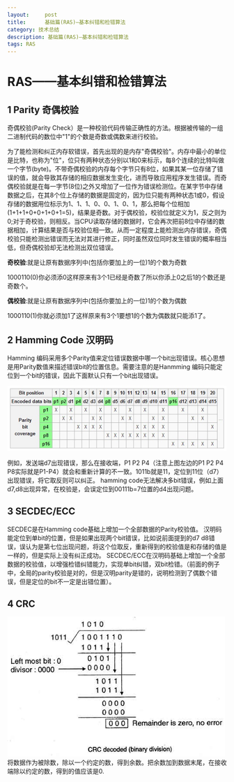 ```yaml
---
layout:     post
title:      基础篇(RAS)—基本纠错和检错算法
category: 技术总结
description: 基础篇(RAS)—基本纠错和检错算法
tags: RAS
---
```


# RAS——基本纠错和检错算法

## 1 Parity 奇偶校验
奇偶校验(Parity Check）是一种校验代码传输正确性的方法。根据被传输的一组二进制代码的数位中"1"的个数是奇数或偶数来进行校验。

为了能检测和纠正内存软错误，首先出现的是内存"奇偶校验"。内存中最小的单位是比特，也称为"位"，位只有两种状态分别以1和0来标示，每8个连续的比特叫做一个字节(byte)。不带奇偶校验的内存每个字节只有8位，如果其某一位存储了错误的值，就会导致其存储的相应数据发生变化，进而导致应用程序发生错误。而奇偶校验就是在每一字节(8位)之外又增加了一位作为错误检测位。在某字节中存储数据之后，在其8个位上存储的数据是固定的，因为位只能有两种状态1或0，假设存储的数据用位标示为1、1、1、0、0、1、0、1，那么把每个位相加(1+1+1+0+0+1+0+1=5)，结果是奇数。对于偶校验，校验位就定义为1，反之则为0;对于奇校验，则相反。当CPU读取存储的数据时，它会再次把前8位中存储的数据相加，计算结果是否与校验位相一致。从而一定程度上能检测出内存错误，奇偶校验只能检测出错误而无法对其进行修正，同时虽然双位同时发生错误的概率相当低，但奇偶校验却无法检测出双位错误。

**奇校验**:就是让原有数据序列中(包括你要加上的一位)1的个数为奇数

1000110(0)你必须添0这样原来有3个1已经是奇数了所以你添上0之后1的个数还是奇数个。

**偶校验**:就是让原有数据序列中(包括你要加上的一位)1的个数为偶数

1000110(1)你就必须加1了这样原来有3个1要想1的个数为偶数就只能添1了。

## 2 Hamming Code 汉明码
Hamming 编码采用多个Parity值来定位错误数据中哪一个bit出现错误。核心思想是用Parity数值来描述错误bit的位置信息。需要注意的是Hanmming 编码只能定位到一个bit的错误，因此下面默认只有一个bit出现错误。

![](images\2018-4-3-ECC\1.jpg) <br>

例如，发送端d7出现错误，那么在接收端，P1 P2 P4（注意上图左边的P1 P2 P4 P8实际就是P1-P4）就会和重新计算的不一致。1011b就是11，定位到11位（d7）出现错误，将它取反则可以纠正。
hamming code无法解决多bit错误，例如上面d7,d8出现异常，在校验是，会误定位到00111b=7位置的d4出现问题。

## 3 SECDEC/ECC
SECDEC是在Hamming code基础上增加一个全部数据的Parity校验值。
汉明码能定位到单bit的位置，但是如果出现两个bit错误，比如说前面提到的d7 d8错误，误认为是第七位出现问题，将这个位取反，重新得到的校验值是和存储的值是一样的，但是实际上没有纠正成功。
SECDEC/ECC在汉明码基础上增加一个全部数据的校验值，以增强检错纠错能力，实现单bit纠错，双bit检错。（前面的例子中，全局的parity校验是对的，但是汉明parity是错的，说明检测到了偶数个错误，但是定位的bit不一定是出错位置）。

## 4 CRC
![](images\2018-4-3-ECC\2.jpg) <br>
将数据作为被除数，除以一个约定的数，得到余数。把余数加到数据末尾，在接收端除以约定的数，得到的值应该是0.